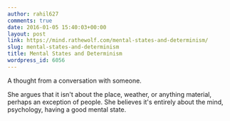 ```yaml
---
author: rahil627
comments: true
date: 2016-01-05 15:40:03+00:00
layout: post
link: https://mind.rathewolf.com/mental-states-and-determinism/
slug: mental-states-and-determinism
title: Mental States and Determinism
wordpress_id: 6056
---
```


A thought from a conversation with someone.

She argues that it isn't about the place, weather, or anything material, perhaps an exception of people. She believes it's entirely about the mind, psychology, having a good mental state.
